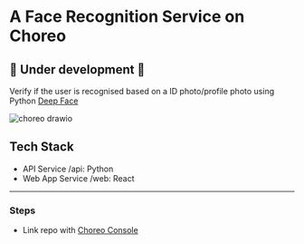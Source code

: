 # A Face Recognition Service on Choreo

## 🚧 Under development 🚧

Verify if the user is recognised based on a ID photo/profile photo using Python [Deep Face](https://github.com/serengil/deepface)

![choreo drawio](https://github.com/chamathpali/face-recognition-choreo/assets/5123109/f1a63a23-ce17-400a-a344-706c85bdfeca)

## Tech Stack
- API Service /api: Python
- Web App Service /web: React


----
### Steps
- Link repo with [Choreo Console](https://console.choreo.dev/)
